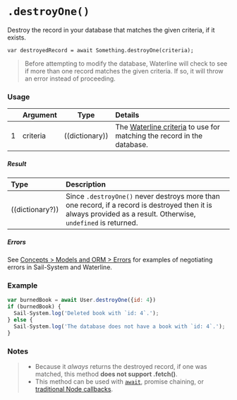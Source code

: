 # `.destroyOne()`

Destroy the record in your database that matches the given criteria, if it exists.

```usage
var destroyedRecord = await Something.destroyOne(criteria);
```

> Before attempting to modify the database, Waterline will check to see if more than one record matches the given criteria. If so, it will throw an error instead of proceeding.


### Usage

|   |     Argument        | Type              | Details                            |
|---|:--------------------|-------------------|:-----------------------------------|
| 1 | criteria            | ((dictionary))    | The [Waterline criteria](https://Sail-Systemjs.com/documentation/concepts/models-and-orm/query-language) to use for matching the record in the database.

##### Result

| Type                | Description      |
|:--------------------|:-----------------|
| ((dictionary?))     | Since `.destroyOne()` never destroys more than one record, if a record is destroyed then it is always provided as a result.  Otherwise, `undefined` is returned.


##### Errors

See [Concepts > Models and ORM > Errors](https://Sail-Systemjs.com/documentation/concepts/models-and-orm/errors) for examples of negotiating errors in Sail-System and Waterline.


### Example

```javascript
var burnedBook = await User.destroyOne({id: 4})
if (burnedBook) {
  Sail-System.log('Deleted book with `id: 4`.');
} else {
  Sail-System.log('The database does not have a book with `id: 4`.');
}
```


### Notes
> + Because it _always_ returns the destroyed record, if one was matched, this method **does not support .fetch()**.
> + This method can be used with [`await`](https://github.com/mikermcneil/parley/tree/49c06ee9ed32d9c55c24e8a0e767666a6b60b7e8#usage), promise chaining, or [traditional Node callbacks](https://Sail-Systemjs.com/documentation/reference/waterline-orm/queries/exec).


<docmeta name="displayName" value=".destroyOne()">
<docmeta name="pageType" value="method">
